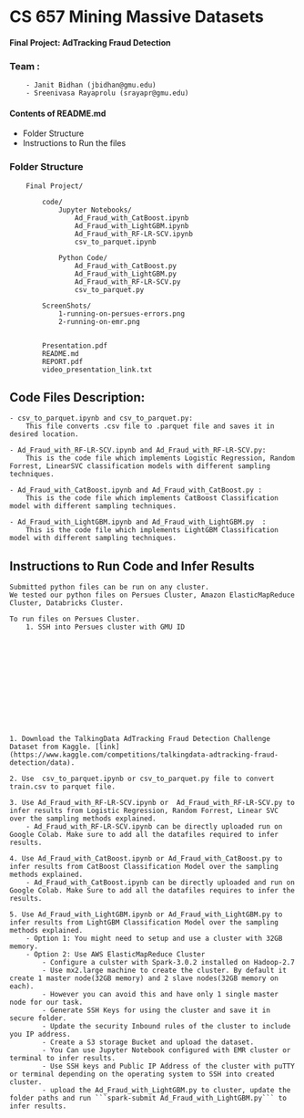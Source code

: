 # CS 657 Mining Massive Datasets
	 

#### **Final Project: AdTracking Fraud Detection**


### Team : 
		- Janit Bidhan (jbidhan@gmu.edu)      
		- Sreenivasa Rayaprolu (srayapr@gmu.edu)

 #### Contents of README.md 
 - Folder Structure
 - Instructions to Run the files


### **Folder Structure**

``` 
    Final Project/ 
	
	    code/
	        Jupyter Notebooks/
	            Ad_Fraud_with_CatBoost.ipynb
				Ad_Fraud_with_LightGBM.ipynb
				Ad_Fraud_with_RF-LR-SCV.ipynb
				csv_to_parquet.ipynb

	        Python Code/
	            Ad_Fraud_with_CatBoost.py
				Ad_Fraud_with_LightGBM.py
				Ad_Fraud_with_RF-LR-SCV.py
				csv_to_parquet.py

		ScreenShots/
			1-running-on-persues-errors.png
			2-running-on-emr.png
		

		Presentation.pdf
		README.md
		REPORT.pdf
		video_presentation_link.txt 
```

## Code Files Description: 

	- csv_to_parquet.ipynb and csv_to_parquet.py: 
		This file converts .csv file to .parquet file and saves it in desired location.

	- Ad_Fraud_with_RF-LR-SCV.ipynb and Ad_Fraud_with_RF-LR-SCV.py:
		This is the code file which implements Logistic Regression, Random Forrest, LinearSVC classification models with different sampling techniques.

	- Ad_Fraud_with_CatBoost.ipynb and Ad_Fraud_with_CatBoost.py : 
		This is the code file which implements CatBoost Classification model with different sampling techniques.
	
	- Ad_Fraud_with_LightGBM.ipynb and Ad_Fraud_with_LightGBM.py  :
		This is the code file which implements LightGBM Classification model with different sampling techniques.  




## Instructions to Run Code and Infer Results

	Submitted python files can be run on any cluster. 
	We tested our python files on Persues Cluster, Amazon ElasticMapReduce Cluster, Databricks Cluster.

	To run files on Persues Cluster.
		1. SSH into Persues cluster with GMU ID 



	









	1. Download the TalkingData AdTracking Fraud Detection Challenge Dataset from Kaggle. [link](https://www.kaggle.com/competitions/talkingdata-adtracking-fraud-detection/data).

	2. Use  csv_to_parquet.ipynb or csv_to_parquet.py file to convert train.csv to parquet file.

	3. Use Ad_Fraud_with_RF-LR-SCV.ipynb or  Ad_Fraud_with_RF-LR-SCV.py to infer results from Logistic Regression, Random Forrest, Linear SVC over the sampling methods explained. 
		- Ad_Fraud_with_RF-LR-SCV.ipynb can be directly uploaded run on Google Colab. Make sure to add all the datafiles required to infer results.

	4. Use Ad_Fraud_with_CatBoost.ipynb or Ad_Fraud_with_CatBoost.py to infer results from CatBoost Classification Model over the sampling methods explained. 
		- Ad_Fraud_with_CatBoost.ipynb can be directly uploaded and run on Google Colab. Make Sure to add all the datafiles requires to infer the results. 

	5. Use Ad_Fraud_with_LightGBM.ipynb or Ad_Fraud_with_LightGBM.py to infer results from LightGBM Classification Model over the sampling methods explained.
		- Option 1: You might need to setup and use a cluster with 32GB memory.
		- Option 2: Use AWS ElasticMapReduce Cluster
			- Configure a culster with Spark-3.0.2 installed on Hadoop-2.7
			- Use mx2.large machine to create the cluster. By default it create 1 master node(32GB memory) and 2 slave nodes(32GB memory on each). 
			- However you can avoid this and have only 1 single master node for our task.
			- Generate SSH Keys for using the cluster and save it in secure folder.
			- Update the security Inbound rules of the cluster to include you IP address.
			- Create a S3 storage Bucket and upload the dataset.
			- You Can use Jupyter Notebook configured with EMR cluster or terminal to infer results.
			- Use SSH keys and Public IP Address of the cluster with puTTY or terminal depending on the operating system to SSH into created cluster.
			- upload the Ad_Fraud_with_LightGBM.py to cluster, update the folder paths and run ```spark-submit Ad_Fraud_with_LightGBM.py``` to infer results.
		
	



